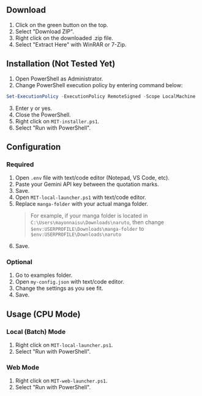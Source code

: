 ## Download
1. Click on the green button on the top.
2. Select "Download ZIP".
3. Right click on the downloaded .zip file.
4. Select "Extract Here" with WinRAR or 7-Zip.

## Installation (Not Tested Yet)
1. Open PowerShell as Administrator.
2. Change PowerShell execution policy by entering command below:
```powershell
Set-ExecutionPolicy -ExecutionPolicy RemoteSigned -Scope LocalMachine
```
3. Enter y or yes.
4. Close the PowerShell.
5. Right click on `MIT-installer.ps1`.
6. Select "Run with PowerShell".

## Configuration
### Required
1. Open `.env` file with text/code editor (Notepad, VS Code, etc).
2. Paste your Gemini API key between the quotation marks.
3. Save.
4. Open `MIT-local-launcher.ps1` with text/code editor.
5. Replace `manga-folder` with your actual manga folder.
    > For example, if your manga folder is located in `C:\Users\mayonnaisu\Downloads\naruto`, then change `$env:USERPROFILE\Downloads\manga-folder` to `$env:USERPROFILE\Downloads\naruto`
6. Save.

### Optional
1. Go to examples folder.
2. Open `my-config.json` with text/code editor.
3. Change the settings as you see fit.
4. Save.

## Usage (CPU Mode)
### Local (Batch) Mode
1. Right click on `MIT-local-launcher.ps1`.
2. Select "Run with PowerShell".

### Web Mode
1. Right click on `MIT-web-launcher.ps1`.
2. Select "Run with PowerShell". 
